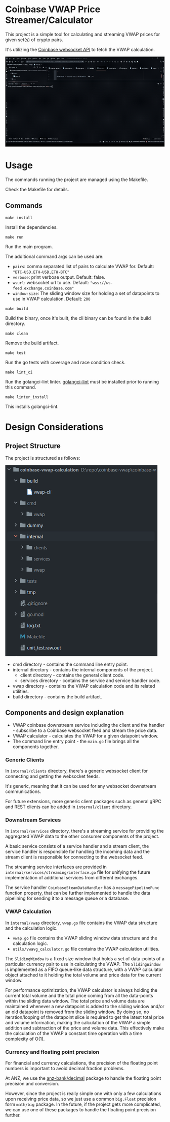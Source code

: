 # Coinbase VWAP Price Streamer/Calculator

This project is a simple tool for calculating and streaming VWAP prices for given set(s) of crypto pairs.

It's utilizing the [Coinbase websocket API](https://docs.cloud.coinbase.com/exchange/docs/websocket-overview) to fetch the VWAP calculation.

![Coinbase VWAP Price Streamer](./images/live-run-demo.gif)

# Usage

The commands running the project are managed using the Makefile.

Check the Makefile for details.

## Commands

```
make install
```

Install the dependencies.

```
make run
```

Run the main program.

The additional command args can be used are:

- `pairs`: comma separated list of pairs to calculate VWAP for. Default: `"BTC-USD,ETH-USD,ETH-BTC"`
- `verbose`: print verbose output. Default: false.
- `wsurl`: websocket url to use. Default: `"wss://ws-feed.exchange.coinbase.com"`
- `window-size`: The sliding window size for holding a set of datapoints to use in VWAP calculation. Default: `200`

```
make build
```

Build the binary, once it's built, the cli binary can be found in the build directory.

```
make clean
```

Remove the build artifact.

```
make test
```

Run the go tests with coverage and race condition check.

```
make lint_ci
```

Run the golangci-lint linter. [golangci-lint](https://golangci-lint.run/) must be installed prior to running this command.

```
make linter_install
```

This installs golangci-lint.

# Design Considerations

## Project Structure

The project is structured as follows:

![Coinbase VWAP Price Streamer project structure](./images/coinbase-vwap-folder-struct-capture.PNG)

- cmd directory - contains the command line entry point.
- internal directory - contains the internal components of the project.
    - client directory - contains the general client code.
    - services directory - contains the service and service handler code.
- vwap directory - contains the VWAP calculation code and its related utilities.
- build directory - contains the build artifact.

## Components and design explanation

* VWAP coinbase downstream service including the client and the handler - subscribe to a Coinbase websocket feed and stream the price data.
* VWAP calculator - calculates the VWAP for a given datapoint window.
* The command line entry point - the `main.go` file brings all the components together.

### Generic Clients

  In `internal/clients` directory, there's a generic websocket client for connecting and getting the websocket feeds.

  It's generic, meaning that it can be used for any websocket downstream communications.

  For future extensions, more generic client packages such as general gRPC and REST clients can be added in `internal/client` directory.

### Downstream Services

  In `internal/services` directory, there's a streaming service for providing the aggregated VWAP data to the other consumer components of the project.

  A basic service consists of a service handler and a stream client, the service handler is responsible for handling the incoming data and the stream client is responsible for connecting to the websocket feed.

  The streaming service interfaces are provided in `internal/services/streaming/interface.go` file for unifying the future implementation of additional services from different exchanges.

  The service handler `CoinbaseSteamDataHandler` has a `messagePipelineFunc` function property, that can be further implemented to handle the data pipelining for sending it to a message queue or a database.

### VWAP Calculation
  
  In `internal/vwap` directory, `vwap.go` file contains the VWAP data structure and the calculation logic.

  - `vwap.go` file contains the VWAP sliding window data structure and the calculation logic.
  - `utils/vwavg_calculator.go` file contains the VWAP calculation utilities.
  
  The `SlidingWindow` is a fixed size window that holds a set of data-points of a particular currency pair to use in
  calculating the VWAP. The `SlidingWindow` is implemented as a FIFO queue-like data structure, with a VWAP calculator
  object attached to it holding the total volume and price data for the current window.
  
  For performance optimization, the VWAP calculator is always holding the current total volume and the total price
  coming from all the data-points within the sliding data window. The total price and volume data are maintained whenever
  a new datapoint is added to the sliding window and/or an old datapoint is removed from the sliding window. By doing so,
  no iteration/looping of the datapoint slice is required to get the latest total price and volume information, making
  the calculation of the VWAP a simple addition and subtraction of the price and volume data. This effectively make the
  calculation of the VWAP a constant time operation with a time complexity of O(1).

### Currency and floating point precision

  For financial and currency calculations, the precision of the floating point numbers is important to avoid decimal
  fraction problems.

  At ANZ, we use the [anz-bank/decimal](https://github.com/anz-bank/decimal) package to handle the floating point
  precision and conversion.

  However, since the project is really simple one with only a few calculations upon receiving price data, so we just use
  a common `big.Float` precision form `math/big` package. In the future, if the project gets more complicated, we can use
  one of these packages to handle the floating point precision further.
